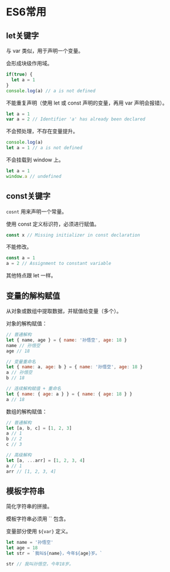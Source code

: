 # ES6常用

## let关键字

与 var 类似，用于声明一个变量。

会形成块级作用域。

```js
if(true) {
  let a = 1
}
console.log(a) // a is not defined
```

不能重复声明（使用 let 或 const 声明的变量，再用 var 声明会报错）。

```js
let a = 1
var a = 2 // Identifier 'a' has already been declared
```

不会预处理，不存在变量提升。

```js
console.log(a)
let a = 1 // a is not defined
```

不会挂载到 window 上。

```js
let a = 1
window.a // undefined
```

## const关键字

`cosnt` 用来声明一个常量。

使用 const 定义标识符，必须进行赋值。

```js
const x // Missing initializer in const declaration
```

不能修改。

```js
const a = 1
a = 2 // Assignment to constant variable
```

其他特点跟 let 一样。

## 变量的解构赋值

从对象或数组中提取数据，并赋值给变量（多个）。

对象的解构赋值：

```js
// 普通解构
let { name, age } = { name: '孙悟空', age: 18 }
name // 孙悟空
age // 18

// 变量重命名
let { name: a, age: b } = { name: '孙悟空', age: 18 }
a // 孙悟空
b // 18

// 连续解构赋值 + 重命名
let { name: { age: a } } = { name: { age: 18 } }
a // 18
```

数组的解构赋值：

```js
// 普通解构
let [a, b, c] = [1, 2, 3]
a // 1
b // 2
c // 3

// 高级解构
let [a, ...arr] = [1, 2, 3, 4]
a // 1
arr // [1, 2, 3, 4]
```

## 模板字符串

简化字符串的拼接。

模板字符串必须用 `` 包含。

变量部分使用 `${var}` 定义。

```js
let name = '孙悟空'
let age = 18
let str = `我叫${name}，今年${age}岁。`

str // 我叫孙悟空，今年18岁。
```
